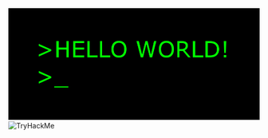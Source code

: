 <img src="https://github.com/RegusAl/RegusAl/blob/main/files/hello-world.gif">

<img src="https://tryhackme-badges.s3.amazonaws.com/RegusAl7.png" alt="TryHackMe">



